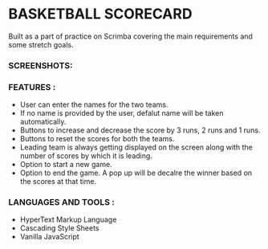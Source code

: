 # BASKETBALL SCORECARD  
Built as a part of practice on Scrimba covering the main requirements and some stretch goals. 

### SCREENSHOTS:

### FEATURES :
* User can enter the names for the two teams.  
* If no name is provided by the user, defalut name will be taken automatically.
* Buttons to increase and decrease the score by 3 runs, 2 runs and 1 runs.
* Buttons to reset the scores for both the teams. 
* Leading team is always getting displayed on the screen along with the number of scores by which it is leading. 
* Option to start a new game. 
* Option to end the game. A pop up will be decalre the winner based on the scores at that time. 

### LANGUAGES AND TOOLS :
* HyperText Markup Language
* Cascading Style Sheets
* Vanilla JavaScript 




